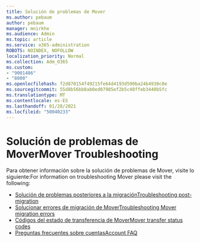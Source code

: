```yaml
---
title: Solución de problemas de Mover
ms.author: pebaum
author: pebaum
manager: mnirkhe
ms.audience: Admin
ms.topic: article
ms.service: o365-administration
ROBOTS: NOINDEX, NOFOLLOW
localization_priority: Normal
ms.collection: Adm_O365
ms.custom:
- "9001486"
- "8000"
ms.openlocfilehash: f2d870154f49215fe64d4193d590ba24b4930c0e
ms.sourcegitcommit: 55d8b56bb8ab0ed07985ef2b5c48ffeb3440b5fc
ms.translationtype: MT
ms.contentlocale: es-ES
ms.lasthandoff: 01/28/2021
ms.locfileid: "50040233"
---
```

# <a name="mover-troubleshooting"></a><span data-ttu-id="cdeab-102">Solución de problemas de Mover</span><span class="sxs-lookup"><span data-stu-id="cdeab-102">Mover Troubleshooting</span></span>

<span data-ttu-id="cdeab-103">Para obtener información sobre la solución de problemas de Mover, visite lo siguiente:</span><span class="sxs-lookup"><span data-stu-id="cdeab-103">For information on troubleshooting Mover please visit the following:</span></span>

- [<span data-ttu-id="cdeab-104">Solución de problemas posteriores a la migración</span><span class="sxs-lookup"><span data-stu-id="cdeab-104">Troubleshooting post-migration</span></span>](https://docs.microsoft.com/sharepointmigration/mover-post-migration-troubleshooting)  
- [<span data-ttu-id="cdeab-105">Solucionar errores de migración de Mover</span><span class="sxs-lookup"><span data-stu-id="cdeab-105">Troubleshooting Mover migration errors</span></span>](https://docs.microsoft.com/sharepointmigration/mover-error-faq)  
- [<span data-ttu-id="cdeab-106">Códigos del estado de transferencia de Mover</span><span class="sxs-lookup"><span data-stu-id="cdeab-106">Mover transfer status codes</span></span>](https://docs.microsoft.com/sharepointmigration/mover-transfer-status-codes)
- [<span data-ttu-id="cdeab-107">Preguntas frecuentes sobre cuentas</span><span class="sxs-lookup"><span data-stu-id="cdeab-107">Account FAQ</span></span>](https://docs.microsoft.com/sharepointmigration/mover-account-faq)
